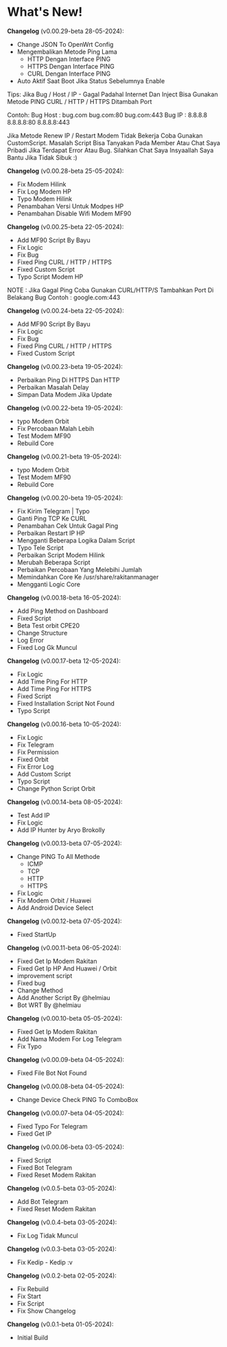 # What's New!

**Changelog** (v0.00.29-beta 28-05-2024):
- Change JSON To OpenWrt Config
- Mengembalikan Metode Ping Lama
    - HTTP Dengan Interface PING
    - HTTPS Dengan Interface PING
    - CURL Dengan Interface PING
- Auto Aktif Saat Boot Jika Status Sebelumnya Enable

Tips:
Jika Bug / Host / IP - Gagal Padahal Internet Dan Inject Bisa
Gunakan Metode PING CURL / HTTP / HTTPS Ditambah Port

Contoh:
Bug Host : bug.com bug.com:80 bug.com:443
Bug IP : 8.8.8.8 8.8.8.8:80 8.8.8.8:443

Jika Metode Renew IP / Restart Modem Tidak Bekerja
Coba Gunakan CustomScript. Masalah Script Bisa Tanyakan Pada Member
Atau Chat Saya Pribadi
Jika Terdapat Error Atau Bug. Silahkan Chat Saya
Insyaallah Saya Bantu Jika Tidak Sibuk :)

**Changelog** (v0.00.28-beta 25-05-2024):
- Fix Modem Hilink
- Fix Log Modem HP
- Typo Modem Hilink
- Penambahan Versi Untuk Modpes HP
- Penambahan Disable Wifi Modem MF90

**Changelog** (v0.00.25-beta 22-05-2024):
- Add MF90 Script By Bayu
- Fix Logic
- Fix Bug
- Fixed Ping CURL / HTTP / HTTPS
- Fixed Custom Script
- Typo Script Modem HP

NOTE :
Jika Gagal Ping Coba Gunakan CURL/HTTP/S
Tambahkan Port Di Belakang Bug
Contoh : google.com:443

**Changelog** (v0.00.24-beta 22-05-2024):
- Add MF90 Script By Bayu
- Fix Logic
- Fix Bug
- Fixed Ping CURL / HTTP / HTTPS
- Fixed Custom Script

**Changelog** (v0.00.23-beta 19-05-2024):
- Perbaikan Ping Di HTTPS Dan HTTP
- Perbaikan Masalah Delay
- Simpan Data Modem Jika Update

**Changelog** (v0.00.22-beta 19-05-2024):
- typo Modem Orbit
- Fix Percobaan Malah Lebih
- Test Modem MF90
- Rebuild Core

**Changelog** (v0.00.21-beta 19-05-2024):
- typo Modem Orbit
- Test Modem MF90
- Rebuild Core

**Changelog** (v0.00.20-beta 19-05-2024):
- Fix Kirim Telegram | Typo
- Ganti Ping TCP Ke CURL
- Penambahan Cek Untuk Gagal Ping
- Perbaikan Restart IP HP
- Mengganti Beberapa Logika Dalam Script
- Typo Tele Script
- Perbaikan Script Modem Hilink
- Merubah Beberapa Script
- Perbaikan Percobaan Yang Melebihi Jumlah
- Memindahkan Core Ke /usr/share/rakitanmanager
- Mengganti Logic Core

**Changelog** (v0.00.18-beta 16-05-2024):
- Add Ping Method on Dashboard
- Fixed Script
- Beta Test orbit CPE20
- Change Structure
- Log Error
- Fixed Log Gk Muncul

**Changelog** (v0.00.17-beta 12-05-2024):
- Fix Logic
- Add Time Ping For HTTP
- Add Time Ping For HTTPS
- Fixed Script
- Fixed Installation Script Not Found
- Typo Script

**Changelog** (v0.00.16-beta 10-05-2024):
- Fix Logic
- Fix Telegram
- Fix Permission
- Fixed Orbit
- Fix Error Log
- Add Custom Script
- Typo Script
- Change Python Script Orbit

**Changelog** (v0.00.14-beta 08-05-2024):
- Test Add IP
- Fix Logic
- Add IP Hunter by Aryo Brokolly

**Changelog** (v0.00.13-beta 07-05-2024):
- Change PING To All Methode
    - ICMP
    - TCP
    - HTTP
    - HTTPS
- Fix Logic
- Fix Modem Orbit / Huawei
- Add Android Device Select

**Changelog** (v0.00.12-beta 07-05-2024):
- Fixed StartUp

**Changelog** (v0.00.11-beta 06-05-2024):
- Fixed Get Ip Modem Rakitan
- Fixed Get Ip HP And Huawei / Orbit
- improvement script
- Fixed bug
- Change Method
- Add Another Script By @helmiau
- Bot WRT By @helmiau

**Changelog** (v0.00.10-beta 05-05-2024):
- Fixed Get Ip Modem Rakitan
- Add Nama Modem For Log Telegram
- Fix Typo

**Changelog** (v0.00.09-beta 04-05-2024):
- Fixed File Bot Not Found

**Changelog** (v0.00.08-beta 04-05-2024):
- Change Device Check PING To ComboBox

**Changelog** (v0.00.07-beta 04-05-2024):
- Fixed Typo For Telegram
- Fixed Get IP

**Changelog** (v0.00.06-beta 03-05-2024):
- Fixed Script
- Fixed Bot Telegram
- Fixed Reset Modem Rakitan

**Changelog** (v0.0.5-beta 03-05-2024):
- Add Bot Telegram
- Fixed Reset Modem Rakitan

**Changelog** (v0.0.4-beta 03-05-2024):
- Fix Log Tidak Muncul

**Changelog** (v0.0.3-beta 03-05-2024):
- Fix Kedip - Kedip :v

**Changelog** (v0.0.2-beta 02-05-2024):
- Fix Rebuild
- Fix Start
- Fix Script
- Fix Show Changelog

**Changelog** (v0.0.1-beta 01-05-2024):
- Initial Build
